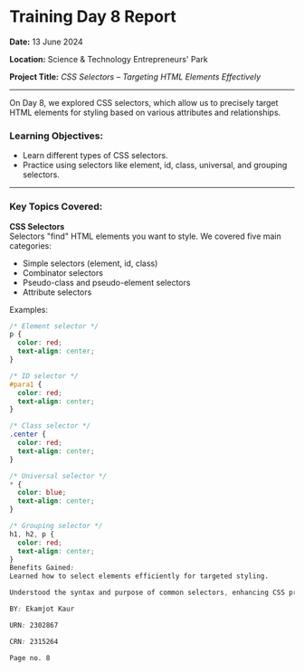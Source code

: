 # Training Day 8 Report  
**Date:** 13 June 2024  

**Location:** Science & Technology Entrepreneurs' Park  

**Project Title:** *CSS Selectors – Targeting HTML Elements Effectively*

---

On Day 8, we explored CSS selectors, which allow us to precisely target HTML elements for styling based on various attributes and relationships.

### Learning Objectives:  
- Learn different types of CSS selectors.  
- Practice using selectors like element, id, class, universal, and grouping selectors.

---

### Key Topics Covered:

**CSS Selectors**  
Selectors "find" HTML elements you want to style. We covered five main categories:  
- Simple selectors (element, id, class)  
- Combinator selectors  
- Pseudo-class and pseudo-element selectors  
- Attribute selectors  

Examples:  

```css
/* Element selector */
p { 
  color: red; 
  text-align: center; 
}

/* ID selector */
#para1 { 
  color: red; 
  text-align: center; 
}

/* Class selector */
.center { 
  color: red; 
  text-align: center; 
}

/* Universal selector */
* { 
  color: blue; 
  text-align: center; 
}

/* Grouping selector */
h1, h2, p { 
  color: red; 
  text-align: center; 
}
Benefits Gained:
Learned how to select elements efficiently for targeted styling.

Understood the syntax and purpose of common selectors, enhancing CSS precision.

BY: Ekamjot Kaur

URN: 2302867

CRN: 2315264

Page no. 8